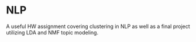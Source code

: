 # NLP

A useful HW assignment covering clustering in NLP as well as a final project utilizing LDA and NMF topic modeling.
